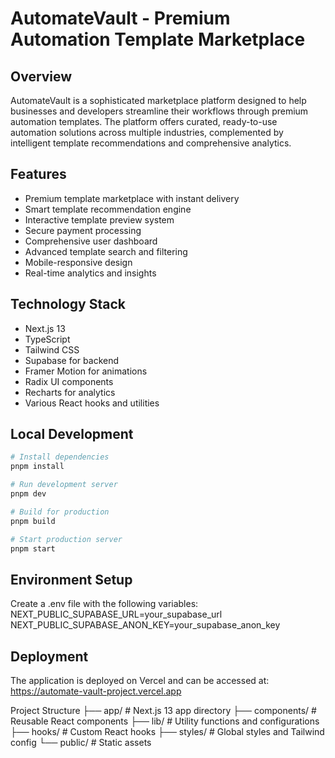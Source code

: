 # AutomateVault - Premium Automation Template Marketplace

## Overview

AutomateVault is a sophisticated marketplace platform designed to help businesses and developers streamline their workflows through premium automation templates. The platform offers curated, ready-to-use automation solutions across multiple industries, complemented by intelligent template recommendations and comprehensive analytics.

## Features

- Premium template marketplace with instant delivery
- Smart template recommendation engine
- Interactive template preview system
- Secure payment processing
- Comprehensive user dashboard
- Advanced template search and filtering
- Mobile-responsive design
- Real-time analytics and insights

## Technology Stack

- Next.js 13
- TypeScript
- Tailwind CSS
- Supabase for backend
- Framer Motion for animations
- Radix UI components
- Recharts for analytics
- Various React hooks and utilities

## Local Development

```bash
# Install dependencies
pnpm install

# Run development server
pnpm dev

# Build for production
pnpm build

# Start production server
pnpm start
```
## Environment Setup
Create a .env file with the following variables:
NEXT_PUBLIC_SUPABASE_URL=your_supabase_url
NEXT_PUBLIC_SUPABASE_ANON_KEY=your_supabase_anon_key

## Deployment
The application is deployed on Vercel and can be accessed at: https://automate-vault-project.vercel.app

Project Structure
├── app/                # Next.js 13 app directory
├── components/         # Reusable React components
├── lib/               # Utility functions and configurations
├── hooks/             # Custom React hooks
├── styles/            # Global styles and Tailwind config
└── public/            # Static assets
